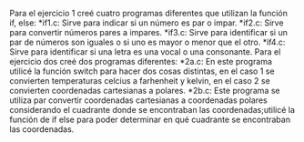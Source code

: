 Para el ejercicio 1 creé cuatro programas diferentes que utilizan la función if, else:
	*if1.c: Sirve para indicar si un número es par o impar.
	*if2.c: Sirve para convertir números pares a impares.
	*if3.c: Sirve para identificar si un par de números son iguales o si uno es mayor o menor que el otro.
	*if4.c: Sirve para identificar si una letra es una vocal o una consonante.
Para el ejercicio dos creé dos programas diferentes:
	*2a.c: En este programa utilicé la función switch para hacer dos cosas distintas, en el caso 1 se convierten temperaturas celcius a farhenheit y kelvin, en el caso 2 se convierten coordenadas cartesianas a polares.
	*2b.c: Este programa se utiliza par convertir coordenadas cartesianas a coordenadas polares considerando el cuadrante donde se encontraban las coordenadas;utilicé la función de if else para poder determinar en qué cuadrante se encontraban las coordenadas.
